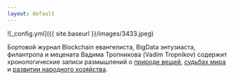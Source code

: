 ```yaml
---
layout: default
---
```


  ![_config.yml]({{ site.baseurl }}/images/3433.jpeg) 

Бортовой журнал Blockchain евангелиста, BigData энтузиаста, филантропа и мецената Вадима Тропникова (Vadim Tropnikov) содержит хронологические записи размышлений о [природе вещей](/xamep/), [судьбах мира](/uncheck/) и [развитии народного хозяйства](/ktulhu/).
